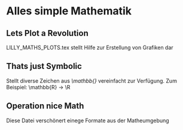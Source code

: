 # Alles simple Mathematik

## Lets Plot a Revolution
LILLY_MATHS_PLOTS.tex stellt Hilfe zur Erstellung von Grafiken dar

## Thats just Symbolic

Stellt diverse Zeichen aus _\mathbb{}_ vereinfacht zur Verfügung.
Zum Beispiel: \mathbb{R} -> \R

## Operation nice Math

Diese Datei verschönert einege Formate aus der Matheumgebung
